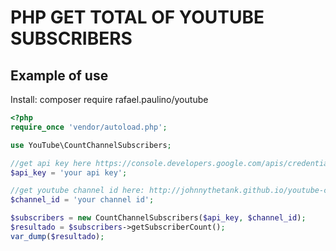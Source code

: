 # PHP GET TOTAL OF YOUTUBE SUBSCRIBERS 

## Example of use

Install: composer require rafael.paulino/youtube

```php
<?php
require_once 'vendor/autoload.php';

use YouTube\CountChannelSubscribers;

//get api key here https://console.developers.google.com/apis/credentials
$api_key = 'your api key';

//get youtube channel id here: http://johnnythetank.github.io/youtube-channel-name-converter/
$channel_id = 'your channel id';

$subscribers = new CountChannelSubscribers($api_key, $channel_id);
$resultado = $subscribers->getSubscriberCount();
var_dump($resultado);
```
